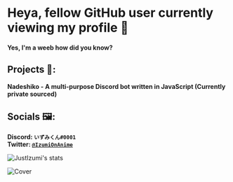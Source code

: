 # Heya, fellow GitHub user currently viewing my profile 👋
#### Yes, I'm a weeb how did you know?


## Projects 🔧:
   **Nadeshiko - A multi-purpose Discord bot written in JavaScript (Currently private sourced)**  
 
   
## Socials 🖼:
   **Discord: `いずみくん#0001`**                                                                                                                                                   
   **Twitter: [`@IzumiOnAnime`](https://twitter.com/IzumiOnAnime)**
   
   
![JustIzumi's stats](https://github-readme-stats.vercel.app/api?username=JustIzumi&show_icons=true&theme=midnight-purple&hide_border)
   
![Cover](https://i.imgur.com/KsbkbLo.jpg)                                                                                                                                                                                                                                                                                                                               
